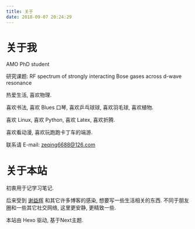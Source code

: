 ```yaml
---
title: 关于
date: 2018-09-07 20:24:29
---
```

# 关于我

AMO PhD student

研究课题: RF spectrum of strongly interacting Bose gases across d-wave resonance

热爱生活, 喜欢物理.

喜欢书法, 喜欢 Blues 口琴, 喜欢乒乓球球, 喜欢羽毛球, 喜欢植物. 

喜欢 Linux, 喜欢 Python, 喜欢 Latex, 喜欢折腾.

喜欢看动漫, 喜欢玩跑跑卡丁车的端游.

联系请 E-mail: zeqing6688@126.com

# 关于本站

初衷用于记学习笔记. 

后来受到 [谢益辉](https://yihui.name/cn/) 和其它许多博客的感染, 想要写一些生活相关的东西. 不同于朋友圈和一些其它社交网络, 这里更安静, 更精致一些.

本站由 Hexo 驱动, 基于Next主题.
